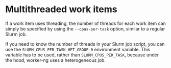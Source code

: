 # Multithreaded work items

If a work item uses threading, the number of threads for each work item
can simply be specified by using the `--cpus-per-task` option, similar
to a regular Slurm job.

If you need to know the number of threads in your Slurm job script,
you can use the `SLURM_CPUS_PER_TASK_HET_GROUP_0` environment variable.
This variable has to be used, rather than `SLURM_CPUS_PER_TASK`, because
under the hood, worker-ng uses a heterogeneous job.
